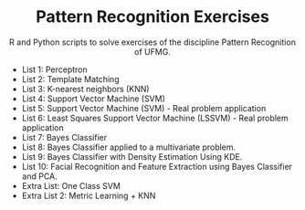 <h1 align="center">
     Pattern Recognition Exercises</a>
</h1>
<p align="center"> R and Python scripts to solve exercises of the discipline Pattern Recognition of UFMG. </p>

- List 1: Perceptron
- List 2: Template Matching
- List 3: K-nearest neighbors (KNN)
- List 4: Support Vector Machine (SVM) 
- List 5: Support Vector Machine (SVM) - Real problem application
- List 6: Least Squares Support Vector Machine (LSSVM) - Real problem application
- List 7: Bayes Classifier
- List 8: Bayes Classifier applied to a multivariate problem.
- List 9: Bayes Classifier with Density Estimation Using KDE.
- List 10: Facial Recognition and Feature Extraction using Bayes Classifier and PCA. 
- Extra List: One Class SVM
- Extra List 2: Metric Learning + KNN
